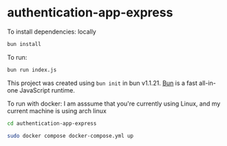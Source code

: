 # authentication-app-express

To install dependencies: locally

```bash
bun install
```

To run:

```bash
bun run index.js
```

This project was created using `bun init` in bun v1.1.21. [Bun](https://bun.sh) is a fast all-in-one JavaScript runtime.



To run with docker:
I am asssume that you're currently using Linux, and my current machine is using arch linux

```bash
cd authentication-app-express
```

```bash
sudo docker compose docker-compose.yml up
```


